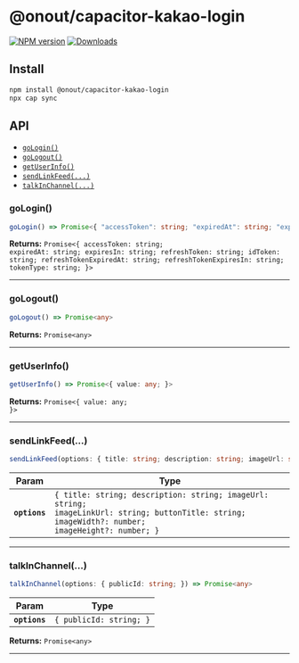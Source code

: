 # @onout/capacitor-kakao-login

[![NPM version][npm-image]][npm-url]
[![Downloads][downloads-image]][npm-url]

[npm-url]: https://npmjs.org/package/@onout/capacitor-kakao-login
[downloads-image]: http://img.shields.io/npm/dm/@onout/capacitor-kakao-login.svg
[npm-image]: http://img.shields.io/npm/v/@onout/capacitor-kakao-login.svg

## Install

```bash
npm install @onout/capacitor-kakao-login
npx cap sync
```

## API

<docgen-index>

* [`goLogin()`](#gologin)
* [`goLogout()`](#gologout)
* [`getUserInfo()`](#getuserinfo)
* [`sendLinkFeed(...)`](#sendlinkfeed)
* [`talkInChannel(...)`](#talkinchannel)

</docgen-index>

<docgen-api>
<!--Update the source file JSDoc comments and rerun docgen to update the docs below-->

### goLogin()

```typescript
goLogin() => Promise<{ "accessToken": string; "expiredAt": string; "expiresIn": string; "refreshToken": string; "idToken": string; "refreshTokenExpiredAt": string; "refreshTokenExpiresIn": string; "tokenType": string; }>
```

**Returns:** <code>Promise&lt;{ accessToken: string; expiredAt: string; expiresIn: string; refreshToken: string; idToken: string; refreshTokenExpiredAt: string; refreshTokenExpiresIn: string; tokenType: string; }&gt;</code>

--------------------


### goLogout()

```typescript
goLogout() => Promise<any>
```

**Returns:** <code>Promise&lt;any&gt;</code>

--------------------


### getUserInfo()

```typescript
getUserInfo() => Promise<{ value: any; }>
```

**Returns:** <code>Promise&lt;{ value: any; }&gt;</code>

--------------------


### sendLinkFeed(...)

```typescript
sendLinkFeed(options: { title: string; description: string; imageUrl: string; imageLinkUrl: string; buttonTitle: string; imageWidth?: number; imageHeight?: number; }) => Promise<void>
```

| Param         | Type                                                                                                                                                         |
| ------------- | ------------------------------------------------------------------------------------------------------------------------------------------------------------ |
| **`options`** | <code>{ title: string; description: string; imageUrl: string; imageLinkUrl: string; buttonTitle: string; imageWidth?: number; imageHeight?: number; }</code> |

--------------------


### talkInChannel(...)

```typescript
talkInChannel(options: { publicId: string; }) => Promise<any>
```

| Param         | Type                               |
| ------------- | ---------------------------------- |
| **`options`** | <code>{ publicId: string; }</code> |

**Returns:** <code>Promise&lt;any&gt;</code>

--------------------

</docgen-api>
